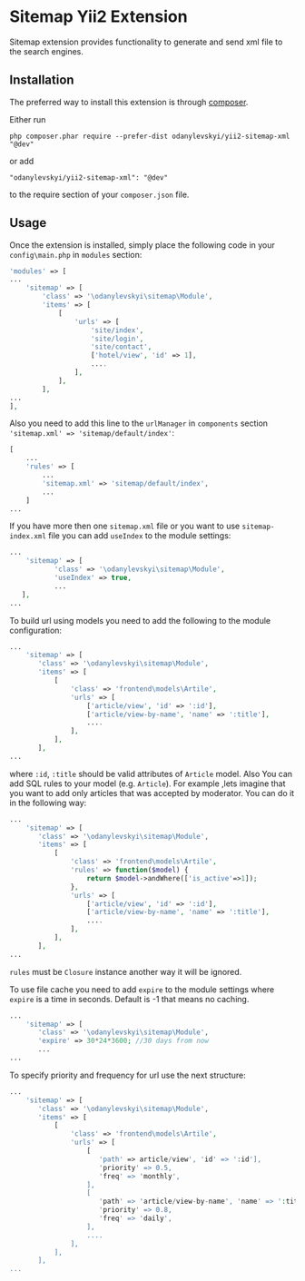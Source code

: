 Sitemap Yii2 Extension
======================
Sitemap extension provides functionality to generate and send xml file to the search engines.

Installation
------------

The preferred way to install this extension is through [composer](http://getcomposer.org/download/).

Either run

```
php composer.phar require --prefer-dist odanylevskyi/yii2-sitemap-xml "@dev"
```

or add

```
"odanylevskyi/yii2-sitemap-xml": "@dev"
```

to the require section of your `composer.json` file.


Usage
-----

Once the extension is installed, simply place the following code in your `config\main.php` in `modules` section:

```php
'modules' => [
...
    'sitemap' => [
        'class' => '\odanylevskyi\sitemap\Module',
        'items' => [
            [
                'urls' => [
                    'site/index',
                    'site/login',
                    'site/contact',
                    ['hotel/view', 'id' => 1],
                    ....
                ],
            ],
        ],
...
],
```
Also you need to add this line to the `urlManager` in `components` section `'sitemap.xml' => 'sitemap/default/index'`: 
```php
[
    ...
    'rules' => [
        ...
        'sitemap.xml' => 'sitemap/default/index',
        ...
    ]
...
```

If you have more then one `sitemap.xml` file or you want to use `sitemap-index.xml` file you can add `useIndex` to the module settings: 
```php
...
    'sitemap' => [
           'class' => '\odanylevskyi\sitemap\Module',
           'useIndex' => true,
           ...
   ],
...
```

To build url using models you need to add the following to the module configuration: 
 ```php
 ...
     'sitemap' => [
        'class' => '\odanylevskyi\sitemap\Module',
        'items' => [
            [
                'class' => 'frontend\models\Artile',
                'urls' => [
                    ['article/view', 'id' => ':id'],
                    ['article/view-by-name', 'name' => ':title'],
                    ....
                ],
            ],
        ],
 ...
 ```
 where `:id`, `:title` should be valid attributes of `Article` model.
 Also You can add SQL rules to your model (e.g. `Article`). For example ,lets imagine that you want to add only articles that was accepted by moderator. You can do it in the following way: 
 ```php
 ...
     'sitemap' => [
        'class' => '\odanylevskyi\sitemap\Module',
        'items' => [
            [
                'class' => 'frontend\models\Artile', 
                'rules' => function($model) {
                    return $model->andWhere(['is_active'=>1]);
                },
                'urls' => [
                    ['article/view', 'id' => ':id'],
                    ['article/view-by-name', 'name' => ':title'],
                    ....
                ],
            ],
        ],
 ...
 ``` 
`rules` must be `Closure` instance another way it will be ignored.

 To use file cache you need to add `expire` to the module settings where `expire` is a time in seconds. Default is -1 that means no caching.  
  ```php
  ...
      'sitemap' => [
         'class' => '\odanylevskyi\sitemap\Module',
         'expire' => 30*24*3600; //30 days from now
         ...
  ...
  ``` 
To specify priority and frequency for url use the next structure: 
 ```php
 ...
     'sitemap' => [
        'class' => '\odanylevskyi\sitemap\Module',
        'items' => [
            [
                'class' => 'frontend\models\Artile',
                'urls' => [
                    [
                       'path' => article/view', 'id' => ':id'],
                       'priority' => 0.5,
                       'freq' => 'monthly',
                    ],
                    [
                       'path' => 'article/view-by-name', 'name' => ':title'],
                       'priority' => 0.8,
                       'freq' => 'daily',
                    ],
                    ....
                ],
            ],
        ],
 ...
 ``` 
